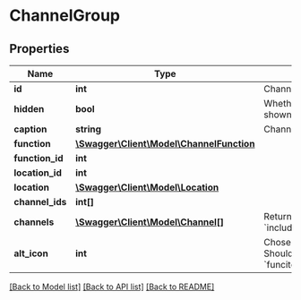 # ChannelGroup

## Properties
Name | Type | Description | Notes
------------ | ------------- | ------------- | -------------
**id** | **int** | Channel group identifier | [optional] 
**hidden** | **bool** | Whether this channel group is shown on client apps or not | [optional] 
**caption** | **string** | Channel caption | [optional] 
**function** | [**\Swagger\Client\Model\ChannelFunction**](ChannelFunction.md) |  | [optional] 
**function_id** | **int** |  | [optional] 
**location_id** | **int** |  | [optional] 
**location** | [**\Swagger\Client\Model\Location**](Location.md) |  | [optional] 
**channel_ids** | **int[]** |  | [optional] 
**channels** | [**\Swagger\Client\Model\Channel[]**](Channel.md) | Returned only if requested by the &#x60;include&#x60; parameter. | [optional] 
**alt_icon** | **int** | Chosen alternative icon idenifier. Should not be greater than &#x60;funciton.maxAlternativeIconIndex&#x60; | [optional] 

[[Back to Model list]](../README.md#documentation-for-models) [[Back to API list]](../README.md#documentation-for-api-endpoints) [[Back to README]](../README.md)


